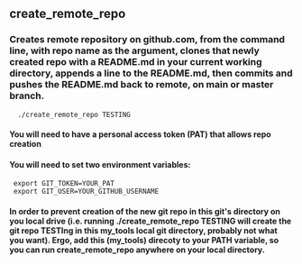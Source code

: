 ## create_remote_repo
### Creates remote repository on github.com, from the command line, with repo name as the argument, clones that newly created repo with a README.md in your current working directory, appends a line to the README.md, then commits and pushes the README.md back to remote, on main or master branch.
      ./create_remote_repo TESTING

#### You will need to have a personal access token (PAT) that allows repo creation
#### You will need to set two environment variables:
     export GIT_TOKEN=YOUR_PAT
     export GIT_USER=YOUR_GITHUB_USERNAME
#### In order to prevent creation of the new git repo in this git's directory on you local drive (i.e. running ./create_remote_repo TESTING will create the git repo TESTIng in this my_tools local git directory, probably not what you want). Ergo, add this (my_tools) direcoty to your PATH variable, so you can run <b>create_remote_repo</b> anywhere on your local directory.
